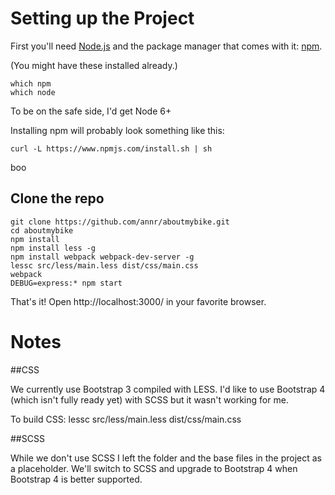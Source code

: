 
# Setting up the Project

First you'll need [Node.js](https://nodejs.org) and the package manager
that comes with it: [npm](https://www.npmjs.com/).

(You might have these installed already.)

```
which npm
which node
```
To be on the safe side, I'd get Node 6+

Installing npm will probably look something like this:

```
curl -L https://www.npmjs.com/install.sh | sh
```

boo

## Clone the repo

```
git clone https://github.com/annr/aboutmybike.git
cd aboutmybike
npm install
npm install less -g
npm install webpack webpack-dev-server -g
lessc src/less/main.less dist/css/main.css
webpack
DEBUG=express:* npm start

```

That's it! Open http://localhost:3000/ in your favorite browser.

# Notes

##CSS

We currently use Bootstrap 3 compiled with LESS. I'd like to use Bootstrap 4 (which isn't fully ready yet) with SCSS but it wasn't working for me.

To build CSS:
lessc src/less/main.less dist/css/main.css


##SCSS

While we don't use SCSS I left the folder and the base files in the project as a placeholder. We'll switch to SCSS and upgrade to Bootstrap 4 when Bootstrap 4 is better supported.